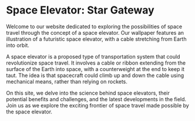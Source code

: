 <!--
Write me markdown content of website with wallpaper:

"An illustration of a futuristic space elevator, with a cable stretching from Earth into orbit."

The header of the page should not be copy of the text but rather a real content of the website which is using this wallpaper.
-->

<!--font:Montserrat-->

# Space Elevator: Star Gateway

Welcome to our website dedicated to exploring the possibilities of space travel through the concept of a space elevator. Our wallpaper features an illustration of a futuristic space elevator, with a cable stretching from Earth into orbit.

A space elevator is a proposed type of transportation system that could revolutionize space travel. It involves a cable or ribbon extending from the surface of the Earth into space, with a counterweight at the end to keep it taut. The idea is that spacecraft could climb up and down the cable using mechanical means, rather than relying on rockets.

On this site, we delve into the science behind space elevators, their potential benefits and challenges, and the latest developments in the field. Join us as we explore the exciting frontier of space travel made possible by the space elevator.
